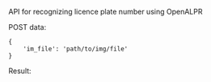 API for recognizing licence plate number using OpenALPR

POST data: 
```
{
    'im_file': 'path/to/img/file'
}
```

Result:
```

```

